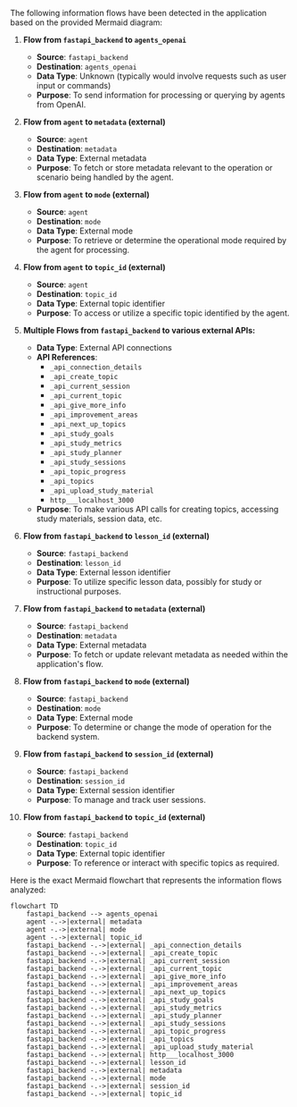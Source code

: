 The following information flows have been detected in the application based on the provided Mermaid diagram:

1. **Flow from `fastapi_backend` to `agents_openai`**
   - **Source**: `fastapi_backend`
   - **Destination**: `agents_openai`
   - **Data Type**: Unknown (typically would involve requests such as user input or commands)
   - **Purpose**: To send information for processing or querying by agents from OpenAI.

2. **Flow from `agent` to `metadata` (external)**
   - **Source**: `agent`
   - **Destination**: `metadata`
   - **Data Type**: External metadata
   - **Purpose**: To fetch or store metadata relevant to the operation or scenario being handled by the agent.

3. **Flow from `agent` to `mode` (external)**
   - **Source**: `agent`
   - **Destination**: `mode`
   - **Data Type**: External mode
   - **Purpose**: To retrieve or determine the operational mode required by the agent for processing.

4. **Flow from `agent` to `topic_id` (external)**
   - **Source**: `agent`
   - **Destination**: `topic_id`
   - **Data Type**: External topic identifier
   - **Purpose**: To access or utilize a specific topic identified by the agent.

5. **Multiple Flows from `fastapi_backend` to various external APIs:**
   - **Data Type**: External API connections
   - **API References**: 
     - `_api_connection_details`
     - `_api_create_topic`
     - `_api_current_session`
     - `_api_current_topic`
     - `_api_give_more_info`
     - `_api_improvement_areas`
     - `_api_next_up_topics`
     - `_api_study_goals`
     - `_api_study_metrics`
     - `_api_study_planner`
     - `_api_study_sessions`
     - `_api_topic_progress`
     - `_api_topics`
     - `_api_upload_study_material`
     - `http___localhost_3000`
   - **Purpose**: To make various API calls for creating topics, accessing study materials, session data, etc.

6. **Flow from `fastapi_backend` to `lesson_id` (external)**
   - **Source**: `fastapi_backend`
   - **Destination**: `lesson_id`
   - **Data Type**: External lesson identifier
   - **Purpose**: To utilize specific lesson data, possibly for study or instructional purposes.

7. **Flow from `fastapi_backend` to `metadata` (external)**
   - **Source**: `fastapi_backend`
   - **Destination**: `metadata`
   - **Data Type**: External metadata
   - **Purpose**: To fetch or update relevant metadata as needed within the application's flow.

8. **Flow from `fastapi_backend` to `mode` (external)**
   - **Source**: `fastapi_backend`
   - **Destination**: `mode`
   - **Data Type**: External mode
   - **Purpose**: To determine or change the mode of operation for the backend system.

9. **Flow from `fastapi_backend` to `session_id` (external)**
   - **Source**: `fastapi_backend`
   - **Destination**: `session_id`
   - **Data Type**: External session identifier
   - **Purpose**: To manage and track user sessions.

10. **Flow from `fastapi_backend` to `topic_id` (external)**
    - **Source**: `fastapi_backend`
    - **Destination**: `topic_id`
    - **Data Type**: External topic identifier
    - **Purpose**: To reference or interact with specific topics as required.

Here is the exact Mermaid flowchart that represents the information flows analyzed:

```mermaid
flowchart TD
    fastapi_backend --> agents_openai
    agent -.->|external| metadata
    agent -.->|external| mode
    agent -.->|external| topic_id
    fastapi_backend -.->|external| _api_connection_details
    fastapi_backend -.->|external| _api_create_topic
    fastapi_backend -.->|external| _api_current_session
    fastapi_backend -.->|external| _api_current_topic
    fastapi_backend -.->|external| _api_give_more_info
    fastapi_backend -.->|external| _api_improvement_areas
    fastapi_backend -.->|external| _api_next_up_topics
    fastapi_backend -.->|external| _api_study_goals
    fastapi_backend -.->|external| _api_study_metrics
    fastapi_backend -.->|external| _api_study_planner
    fastapi_backend -.->|external| _api_study_sessions
    fastapi_backend -.->|external| _api_topic_progress
    fastapi_backend -.->|external| _api_topics
    fastapi_backend -.->|external| _api_upload_study_material
    fastapi_backend -.->|external| http___localhost_3000
    fastapi_backend -.->|external| lesson_id
    fastapi_backend -.->|external| metadata
    fastapi_backend -.->|external| mode
    fastapi_backend -.->|external| session_id
    fastapi_backend -.->|external| topic_id
```